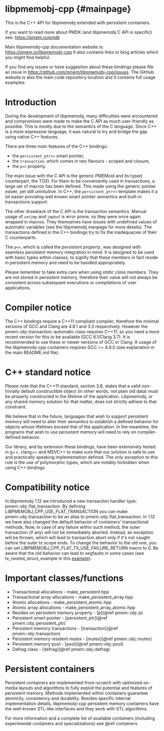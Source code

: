 libpmemobj-cpp {#mainpage}
===========================

This is the C++ API for libpmemobj extended with persistent containers.

If you want to read more about PMDK (and libpmemobj C API in specific) see:
https://pmem.io/pmdk

Main libpmemobj-cpp documentation website is:
https://pmem.io/libpmemobj-cpp
It also contains links to blog articles which you might find helpful.

If you find any issues or have suggestion about these bindings please file an
issue in https://github.com/pmem/libpmemobj-cpp/issues. The GitHub website
is also the main code repository location and it contains full usage examples.

# Introduction

During the development of libpmemobj, many difficulties were encountered and
compromises were made to make the C API as much user-friendly as possible. This
is mostly due to the semantics of the C language. Since C++ is a more expressive
language, it was natural to try and bridge the gap using native C++ features.

There are three main features of the C++ bindings:

- the `persistent_ptr<>` smart pointer,
- the `transaction`, which comes in two flavours - scoped and closure,
- the `p<>` property.

The main issue with the C API is the generic PMEMoid and its typed counterpart,
the TOID. For them to be conveniently used in transactions, a large set of
macros has been defined. This made using the generic pointer easier, yet still
unintuitive. In C++, the `persistent_ptr<>` template makes it a lot easier
providing well known smart pointer semantics and built-in transactions support.

The other drawback of the C API is the transaction semantics. Manual usage of
`setjmp` and `jmpbuf` is error prone, so they were once again wrapped in
macros. They themselves have issues with undefined values of automatic
variables (see the libpmemobj manpage for more details). The transactions
defined in the C++ bindings try to fix the inadequacies of their C counterparts.

The `p<>`, which is called the _persistent property_, was designed with
seamless persistent memory integration in mind. It is designed to be used with
basic types within classes, to signify that these members in fact reside in
persistent memory and need to be handled appropriately.

Please remember to take extra care when using _static class members_. They are
not stored in persistent memory, therefore their value will _not_ always be
consistent across subsequent executions or compilations of user applications.

# Compiler notice

The C++ bindings require a C++11 compliant compiler, therefore the minimal
versions of GCC and Clang are 4.8.1 and 3.3 respectively. However the
pmem::obj::transaction::automatic class requires C++17, so
you need a more recent version for this to be available (GCC 6.1/Clang 3.7).
It is recommended to use these or newer versions of GCC or Clang.
A usage of the libpmemobj-cpp containers requires GCC >= 4.9.0 (see explanation
in the main README.md file).

# C++ standard notice

Please note that the C++11 standard, section 3.8, states that a valid
non-trivially default constructible object (in other words, not plain old data)
must be properly constructed in the lifetime of the application.
Libpmemobj, or any shared memory solution for that matter, does not
strictly adhere to that constraint.

We believe that in the future, languages that wish to support persistent memory
will need to alter their semantics to establish a defined behavior for objects
whose lifetimes exceed that of the application. In the meantime, the programs
that wish to use persistent memory will need to rely on compiler-defined
behavior.

Our library, and by extension these bindings, have been extensively tested in
g++, clang++ and MSVC++ to make sure that our solution is safe to use and
practically speaking implementation defined. The only exception to this rule is
the use of polymorphic types, which are notably forbidden when using C++
bindings.

# Compatibility notice

In libpmemobj 1.12 we introduced a new transaction handler type: pmem::obj::flat_transaction.
By defining LIBPMEMOBJ_CPP_USE_FLAT_TRANSACTION you can make pmem::obj::transaction to be
an alias to pmem::obj::flat_transaction. In 1.12 we have also changed the default behavior
of containers' transactional methods. Now, in case of any failure within such method,
the outer transaction (if any) will not be immediately aborted. Instead, an exception
will be thrown, which will lead to transaction abort only if it's not caught before the outer tx scope ends.
To change the behavior to the old one, you can set LIBPMEMOBJ_CPP_FLAT_TX_USE_FAILURE_RETURN macro to 0.
Be aware that the old behavior can lead to segfaults in some cases
(see tx_nested_struct_example in this
[example](https://github.com/pmem/libpmemobj-cpp/blob/master/examples/transaction/transaction.cpp)).

# Important classes/functions

* Transactional allocations - make_persistent.hpp
* Transactional array allocations - make_persistent_array.hpp
* Atomic allocations - make_persistent_atomic.hpp
* Atomic array allocations - make_persistent_array_atomic.hpp
* Resides on persistent memory property - [p](@ref pmem::obj::p)
* Persistent smart pointer - [persistent_ptr](@ref pmem::obj::persistent_ptr)
* Persistent memory transactions - [transaction](@ref pmem::obj::transaction)
* Persistent memory resident mutex - [mutex](@ref pmem::obj::mutex)
* Persistent memory pool - [pool](@ref pmem::obj::pool)
* Defrag class - [defrag](@ref pmem::obj::defrag)

# Persistent containers

Persistent containers are implemented-from-scratch with optimized on-media layouts
and algorithms to fully exploit the potential and features of persistent memory.
Methods implemented within containers guarantee atomicity, consistency and durability.
Besides specific internal implementation details, libpmemobj-cpp persistent memory containers
have the well-known STL-like interfaces and they work with STL algorithms.

For more information and a complete list of available containers
(including experimental containers and specializations) see @ref containers.

<!--
If you're reading this in a markdown readme file you can found
Containers Feature description in our Doxygen documentation online:
https://pmem.io/libpmemobj-cpp/master/doxygen/group__containers.html
-->
